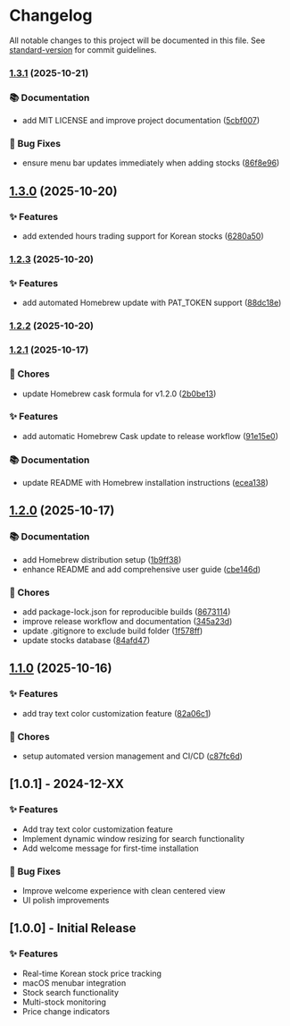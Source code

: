 # Changelog

All notable changes to this project will be documented in this file. See [standard-version](https://github.com/conventional-changelog/standard-version) for commit guidelines.

### [1.3.1](https://github.com-maantano/maantano/maantano-ticker/compare/v1.3.0...v1.3.1) (2025-10-21)


### 📚 Documentation

* add MIT LICENSE and improve project documentation ([5cbf007](https://github.com-maantano/maantano/maantano-ticker/commit/5cbf00721de6a95c43ee6503cee3f864289596fd))


### 🐛 Bug Fixes

* ensure menu bar updates immediately when adding stocks ([86f8e96](https://github.com-maantano/maantano/maantano-ticker/commit/86f8e96f8b8a2a9bf03609c888a4b5191abd9763))

## [1.3.0](https://github.com-maantano/maantano/maantano-ticker/compare/v1.2.3...v1.3.0) (2025-10-20)


### ✨ Features

* add extended hours trading support for Korean stocks ([6280a50](https://github.com-maantano/maantano/maantano-ticker/commit/6280a50e18e38f68eb592ddb9c6ce7def13cd900))

### [1.2.3](https://github.com-maantano/maantano/maantano-ticker/compare/v1.2.2...v1.2.3) (2025-10-20)


### ✨ Features

* add automated Homebrew update with PAT_TOKEN support ([88dc18e](https://github.com-maantano/maantano/maantano-ticker/commit/88dc18e91a52baa8eb1795f9511bd1b3ca7ccf66))

### [1.2.2](https://github.com-maantano/maantano/maantano-ticker/compare/v1.2.1...v1.2.2) (2025-10-20)

### [1.2.1](https://github.com-maantano/maantano/maantano-ticker/compare/v1.2.0...v1.2.1) (2025-10-17)


### 🔧 Chores

* update Homebrew cask formula for v1.2.0 ([2b0be13](https://github.com-maantano/maantano/maantano-ticker/commit/2b0be13f704fa7387d2d8668eedd1fe7d2f95c11))


### ✨ Features

* add automatic Homebrew Cask update to release workflow ([91e15e0](https://github.com-maantano/maantano/maantano-ticker/commit/91e15e0f3a5786f8e31a900de85c62600689def0))


### 📚 Documentation

* update README with Homebrew installation instructions ([ecea138](https://github.com-maantano/maantano/maantano-ticker/commit/ecea1387bbb4b5c9e2427932364d827b5ce4dc42))

## [1.2.0](https://github.com-maantano/maantano/maantano-ticker/compare/v1.1.0...v1.2.0) (2025-10-17)


### 📚 Documentation

* add Homebrew distribution setup ([1b9ff38](https://github.com-maantano/maantano/maantano-ticker/commit/1b9ff388a2d567cb6f7ca5716eae3859fc16c94e))
* enhance README and add comprehensive user guide ([cbe146d](https://github.com-maantano/maantano/maantano-ticker/commit/cbe146d1f49b7e9922d505bf65fde4be2ac9b0db))


### 🔧 Chores

* add package-lock.json for reproducible builds ([8673114](https://github.com-maantano/maantano/maantano-ticker/commit/8673114304537cad25e45ec8fd49e59087e305f6))
* improve release workflow and documentation ([345a23d](https://github.com-maantano/maantano/maantano-ticker/commit/345a23d46e1d6cf358b09e0ead068349c4068bfe))
* update .gitignore to exclude build folder ([1f578ff](https://github.com-maantano/maantano/maantano-ticker/commit/1f578ffe47738020c8d1c628ee3fb0a78d3f0c43))
* update stocks database ([84afd47](https://github.com-maantano/maantano/maantano-ticker/commit/84afd47fdda8e2fc882ee2f4eb78d5691ed9dc3f))

## [1.1.0](https://github.com-maantano/maantano/maantano-ticker/compare/v1.0.1...v1.1.0) (2025-10-16)


### ✨ Features

* add tray text color customization feature ([82a06c1](https://github.com-maantano/maantano/maantano-ticker/commit/82a06c1efcc6ad2929b3129a9013726a520a1029))


### 🔧 Chores

* setup automated version management and CI/CD ([c87fc6d](https://github.com-maantano/maantano/maantano-ticker/commit/c87fc6d217dfaf9b69f54290a0432c405dabf8dd))

## [1.0.1] - 2024-12-XX

### ✨ Features
- Add tray text color customization feature
- Implement dynamic window resizing for search functionality
- Add welcome message for first-time installation

### 🐛 Bug Fixes
- Improve welcome experience with clean centered view
- UI polish improvements

## [1.0.0] - Initial Release

### ✨ Features
- Real-time Korean stock price tracking
- macOS menubar integration
- Stock search functionality
- Multi-stock monitoring
- Price change indicators

